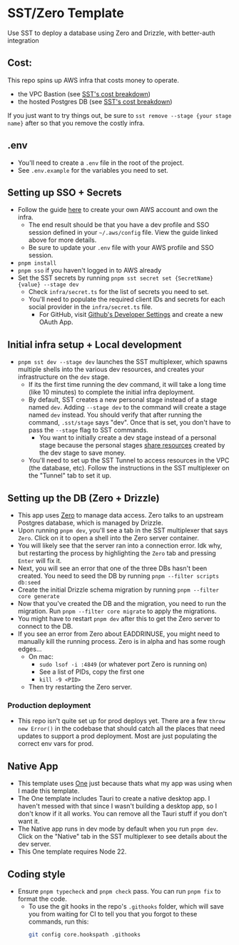 # SST/Zero Template
Use SST to deploy a database using Zero and Drizzle, with better-auth integration

## Cost:
This repo spins up AWS infra that costs money to operate.
  - the VPC Bastion (see [SST's cost breakdown](https://sst.dev/docs/component/aws/vpc#bastion))
  - the hosted Postgres DB (see [SST's cost breakdown](https://sst.dev/docs/component/aws/postgres#cost))

If you just want to try things out, be sure to `sst remove --stage {your stage name}` after so that you remove the costly infra.

## .env
- You'll need to create a `.env` file in the root of the project.
- See `.env.example` for the variables you need to set.

## Setting up SSO + Secrets
- Follow the guide [here](https://v2.sst.dev/setting-up-aws) to create your own AWS account and own the infra.
  - The end result should be that you have a dev profile and SSO session defined in your `~/.aws/config` file. View the guide linked above for more details.
  - Be sure to update your `.env` file with your AWS profile and SSO session.
- `pnpm install`
- `pnpm sso` if you haven't logged in to AWS already
- Set the SST secrets by running `pnpm sst secret set {SecretName} {value} --stage dev`
  - Check `infra/secret.ts` for the list of secrets you need to set.
  - You'll need to populate the required client IDs and secrets for each social provider in the `infra/secret.ts` file.
    - For GitHub, visit [Github's Developer Settings](https://github.com/settings/developers) and create a new OAuth App.

## Initial infra setup + Local development
- `pnpm sst dev --stage dev` launches the SST multiplexer, which spawns multiple shells into the various dev resources, and creates your infrastructure on the `dev` stage.
  - If its the first time running the dev command, it will take a long time (like 10 minutes) to complete the initial infra deployment.
  - By default, SST creates a new personal stage instead of a stage named `dev`. Adding `--stage dev` to the command will create a stage named `dev` instead. You should verify that after running the command, `.sst/stage` says "dev". Once that is set, you don't have to pass the `--stage` flag to SST commands.
    - You want to initially create a dev stage instead of a personal stage because the personal stages [share resources](https://sst.dev/docs/share-across-stages) created by the dev stage to save money.
  - You'll need to set up the SST Tunnel to access resources in the VPC (the database, etc). Follow the instructions in the SST multiplexer on the "Tunnel" tab to set it up.

## Setting up the DB (Zero + Drizzle)
- This app uses [Zero](https://zero.rocicorp.dev/) to manage data access. Zero talks to an upstream Postgres database, which is managed by Drizzle.
- Upon running `pnpm dev`, you'll see a tab in the SST multiplexer that says `Zero`. Click on it to open a shell into the Zero server container.
- You will likely see that the server ran into a connection error. Idk why, but restarting the process by highlighting the `Zero` tab and pressing `Enter` will fix it.
- Next, you will see an error that one of the three DBs hasn't been created. You need to seed the DB by running `pnpm --filter scripts db:seed`
- Create the initial Drizzle schema migration by running `pnpm --filter core generate`
- Now that you've created the DB and the migration, you need to run the migration. Run `pnpm --filter core migrate` to apply the migrations.
- You might have to restart `pnpm dev` after this to get the Zero server to connect to the DB.
- If you see an error from Zero about EADDRINUSE, you might need to manually kill the running process. Zero is in alpha and has some rough edges...
  - On mac:
    - `sudo lsof -i :4849` (or whatever port Zero is running on)
    - See a list of PIDs, copy the first one
    - `kill -9 <PID>`
  - Then try restarting the Zero server.

### Production deployment
- This repo isn't quite set up for prod deploys yet. There are a few `throw new Error()` in the codebase that should catch all the places that need updates to support a prod deployment. Most are just populating the correct env vars for prod.

## Native App
- This template uses [One](https://onestack.dev/) just because thats what my app was using when I made this template.
- The One template includes Tauri to create a native desktop app. I haven't messed with that since I wasn't building a desktop app, so I don't know if it all works. You can remove all the Tauri stuff if you don't want it.
- The Native app runs in dev mode by default when you run `pnpm dev`. Click on the "Native" tab in the SST multiplexer to see details about the dev server.
- This One template requires Node 22.

## Coding style
- Ensure `pnpm typecheck` and `pnpm check` pass. You can run `pnpm fix` to format the code.
  - To use the git hooks in the repo's `.githooks` folder, which will save you from waiting for CI to tell you that you forgot to these commands, run this:
    ```bash
    git config core.hookspath .githooks
    ```
